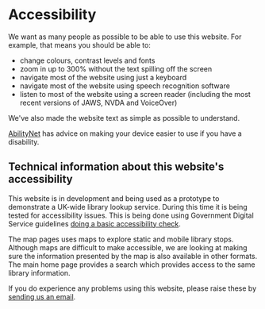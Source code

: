# Accessibility

We want as many people as possible to be able to use this website. For example, that means you should be able to:

- change colours, contrast levels and fonts
- zoom in up to 300% without the text spilling off the screen
- navigate most of the website using just a keyboard
- navigate most of the website using speech recognition software
- listen to most of the website using a screen reader (including the most recent versions of JAWS, NVDA and VoiceOver)

We've also made the website text as simple as possible to understand.

[AbilityNet](https://mcmw.abilitynet.org.uk/) has advice on making your device easier to use if you have a disability.

## Technical information about this website's accessibility

This website is in development and being used as a prototype to demonstrate a UK-wide library lookup service. During this time it is being tested for accessibility issues. This is being done using Government Digital Service guidelines [doing a basic accessibility check](https://www.gov.uk/government/publications/doing-a-basic-accessibility-check-if-you-cant-do-a-detailed-one/doing-a-basic-accessibility-check-if-you-cant-do-a-detailed-one).

The map pages uses maps to explore static and mobile library stops. Although maps are difficult to make accessible, we are looking at making sure the information presented by the map is also available in other formats. The main home page provides a search which provides access to the same library information.

If you do experience any problems using this website, please raise these by [sending us an email](mailto:info@librarieshacked.org).

